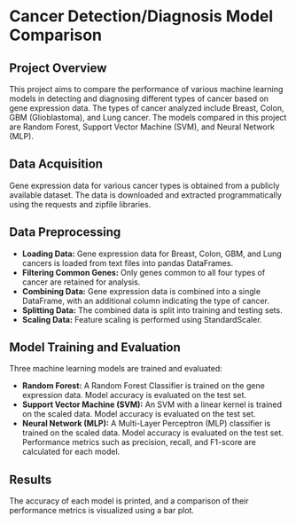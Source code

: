 # Cancer Detection/Diagnosis Model Comparison
## Project Overview
This project aims to compare the performance of various machine learning models in detecting and diagnosing different types of cancer based on gene expression data. The types of cancer analyzed include Breast, Colon, GBM (Glioblastoma), and Lung cancer. 
The models compared in this project are Random Forest, Support Vector Machine (SVM), and Neural Network (MLP).
## Data Acquisition
Gene expression data for various cancer types is obtained from a publicly available dataset. 
The data is downloaded and extracted programmatically using the requests and zipfile libraries.

## Data Preprocessing
- **Loading Data:** Gene expression data for Breast, Colon, GBM, and Lung cancers is loaded from text files into pandas DataFrames.
- **Filtering Common Genes:** Only genes common to all four types of cancer are retained for analysis.
- **Combining Data:** Gene expression data is combined into a single DataFrame, with an additional column indicating the type of cancer.
- **Splitting Data:** The combined data is split into training and testing sets.
- **Scaling Data:** Feature scaling is performed using StandardScaler.

## Model Training and Evaluation
Three machine learning models are trained and evaluated:

- **Random Forest:**
A Random Forest Classifier is trained on the gene expression data.
Model accuracy is evaluated on the test set.
- **Support Vector Machine (SVM):**
An SVM with a linear kernel is trained on the scaled data.
Model accuracy is evaluated on the test set.
- **Neural Network (MLP):**
A Multi-Layer Perceptron (MLP) classifier is trained on the scaled data.
Model accuracy is evaluated on the test set.
Performance metrics such as precision, recall, and F1-score are calculated for each model.

## Results
The accuracy of each model is printed, and a comparison of their performance metrics is visualized using a bar plot.
